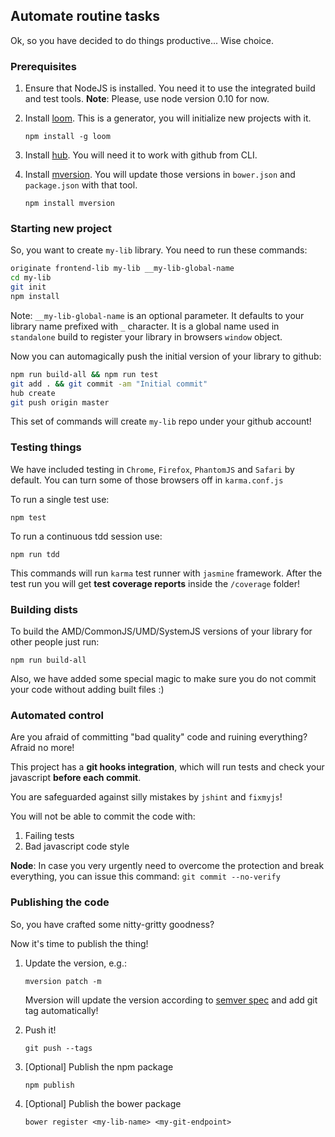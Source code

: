 ## Automate routine tasks

Ok, so you have decided to do things productive...
Wise choice.


### Prerequisites


1. Ensure that NodeJS is installed.
    You need it to use the integrated build and test tools.
    **Note**: Please, use node version 0.10 for now.

1. Install [loom](https://www.npmjs.com/package/loom).
    This is a generator, you will initialize new projects with it.

    ```
    npm install -g loom
    ```

1. Install [hub](https://hub.github.com/).
    You will need it to work with github from CLI.

1. Install [mversion](https://www.npmjs.com/package/mversion).
    You will update those versions in `bower.json` and `package.json` with that tool.

    ```
    npm install mversion
    ```

### Starting new project

So, you want to create `my-lib` library.
You need to run these commands:

```bash
originate frontend-lib my-lib __my-lib-global-name
cd my-lib
git init
npm install

```

Note: `__my-lib-global-name` is an optional parameter.
It defaults to your library name prefixed with `_` character.
It is a global name used in `standalone` build to register your library in browsers `window` object.

Now you can automagically push the initial version of your library to github:

```bash
npm run build-all && npm run test
git add . && git commit -am "Initial commit"
hub create
git push origin master
```

This set of commands will create `my-lib` repo under your github account!

### Testing things


We have included testing in `Chrome`, `Firefox`, `PhantomJS` and `Safari` by default.
You can turn some of those browsers off in `karma.conf.js`

To run a single test use:

```
npm test
```

To run a continuous tdd session use:

```
npm run tdd
```

This commands will run `karma` test runner with `jasmine` framework.
After the test run you will get **test coverage reports** inside the `/coverage` folder!




### Building dists


To build the AMD/CommonJS/UMD/SystemJS versions of your library for other people just run:

`npm run build-all`

Also, we have added some special magic to make sure you do not commit your code without adding built files :)



### Automated control


Are you afraid of committing "bad quality" code and ruining everything?
Afraid no more!

This project has a **git hooks integration**, which will run tests and check your javascript **before each commit**.

You are safeguarded against silly mistakes by `jshint` and `fixmyjs`!

You will not be able to commit the code with:

1. Failing tests
2. Bad javascript code style

**Node**: In case you very urgently need to overcome the protection and break everything, you can issue this command: `git commit --no-verify `


### Publishing the code



So, you have crafted some nitty-gritty goodness?

Now it's time to publish the thing!

1. Update the version, e.g.:
    ```
    mversion patch -m
    ```

    Mversion will update the version according to [semver spec](http://semver.org/) and add git tag automatically!


1. Push it!

    ```
    git push --tags
    ```

1. [Optional] Publish the npm package

    ```
    npm publish
    ```

1. [Optional] Publish the bower package

    ```
    bower register <my-lib-name> <my-git-endpoint>
    ```
